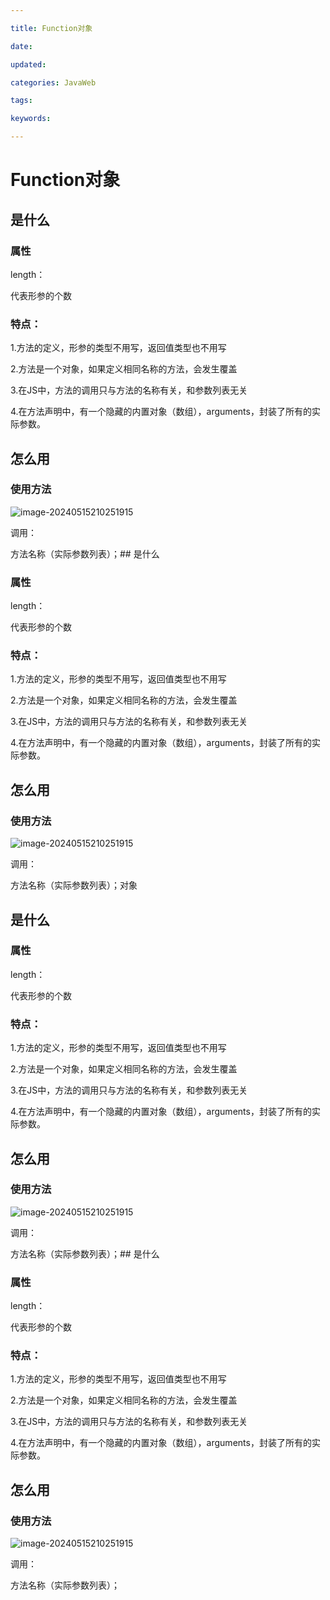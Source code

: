 ```yaml
---

title: Function对象

date: 

updated: 

categories: JavaWeb

tags: 

keywords: 

---
```

# Function对象

## 是什么

### 属性

length：

代表形参的个数

### 特点：

1.方法的定义，形参的类型不用写，返回值类型也不用写

2.方法是一个对象，如果定义相同名称的方法，会发生覆盖

3.在JS中，方法的调用只与方法的名称有关，和参数列表无关

4.在方法声明中，有一个隐藏的内置对象（数组），arguments，封装了所有的实际参数。



## 怎么用

### 使用方法

![image-20240515210251915](../TyporaImage/image-20240515210251915.png)

调用：

方法名称（实际参数列表）；## 是什么

### 属性

length：

代表形参的个数

### 特点：

1.方法的定义，形参的类型不用写，返回值类型也不用写

2.方法是一个对象，如果定义相同名称的方法，会发生覆盖

3.在JS中，方法的调用只与方法的名称有关，和参数列表无关

4.在方法声明中，有一个隐藏的内置对象（数组），arguments，封装了所有的实际参数。



## 怎么用

### 使用方法

![image-20240515210251915](../TyporaImage/image-20240515210251915.png)

调用：

方法名称（实际参数列表）；对象

## 是什么

### 属性

length：

代表形参的个数

### 特点：

1.方法的定义，形参的类型不用写，返回值类型也不用写

2.方法是一个对象，如果定义相同名称的方法，会发生覆盖

3.在JS中，方法的调用只与方法的名称有关，和参数列表无关

4.在方法声明中，有一个隐藏的内置对象（数组），arguments，封装了所有的实际参数。



## 怎么用

### 使用方法

![image-20240515210251915](../TyporaImage/image-20240515210251915.png)

调用：

方法名称（实际参数列表）；## 是什么

### 属性

length：

代表形参的个数

### 特点：

1.方法的定义，形参的类型不用写，返回值类型也不用写

2.方法是一个对象，如果定义相同名称的方法，会发生覆盖

3.在JS中，方法的调用只与方法的名称有关，和参数列表无关

4.在方法声明中，有一个隐藏的内置对象（数组），arguments，封装了所有的实际参数。



## 怎么用

### 使用方法

![image-20240515210251915](../TyporaImage/image-20240515210251915.png)

调用：

方法名称（实际参数列表）；